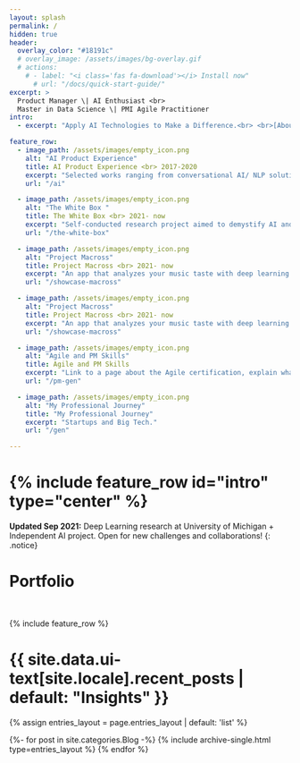 ```yaml
---
layout: splash
permalink: /
hidden: true
header:
  overlay_color: "#18191c"
  # overlay_image: /assets/images/bg-overlay.gif
  # actions:
    # - label: "<i class='fas fa-download'></i> Install now"
      # url: "/docs/quick-start-guide/"
excerpt: >
  Product Manager \| AI Enthusiast <br>
  Master in Data Science \| PMI Agile Practitioner
intro: 
  - excerpt: "Apply AI Technologies to Make a Difference.<br> <br>[About Me](/bio){: .btn .btn--primary}"

feature_row:
  - image_path: /assets/images/empty_icon.png
    alt: "AI Product Experience"
    title: AI Product Experience <br> 2017-2020
    excerpt: "Selected works ranging from conversational AI/ NLP solutions, model training operations to big data analysis projects."
    url: "/ai"

  - image_path: /assets/images/empty_icon.png
    alt: "The White Box "
    title: The White Box <br> 2021- now
    excerpt: "Self-conducted research project aimed to demystify AI and data science- No more black box."
    url: "/the-white-box"

  - image_path: /assets/images/empty_icon.png
    alt: "Project Macross"
    title: Project Macross <br> 2021- now
    excerpt: "An app that analyzes your music taste with deep learning and NLP technologies."
    url: "/showcase-macross"

  - image_path: /assets/images/empty_icon.png
    alt: "Project Macross"
    title: Project Macross <br> 2021- now
    excerpt: "An app that analyzes your music taste with deep learning and NLP technologies."
    url: "/showcase-macross"

  - image_path: /assets/images/empty_icon.png
    alt: "Agile and PM Skills"
    title: Agile and PM Skills
    excerpt: "Link to a page about the Agile certification, explain what it means; list out the product management skills I process, and project examples; list out the PM tools/ tools that I used"
    url: "/pm-gen"

  - image_path: /assets/images/empty_icon.png
    alt: "My Professional Journey"
    title: "My Professional Journey"
    excerpt: "Startups and Big Tech."
    url: "/gen"

---
```


<h1 class="archive__item-title">{% include feature_row id="intro" type="center" %}
</h1>

**Updated Sep 2021:** Deep Learning research at University of Michigan + Independent AI project. Open for new challenges and collaborations!
{: .notice}

<h1 class="archive__item-title">Portfolio</h1><br>

{% include feature_row %}


<h1 class="archive__item-title">{{ site.data.ui-text[site.locale].recent_posts | default: "Insights" }}</h1>

{% assign entries_layout = page.entries_layout | default: 'list' %}
<div class="entries-{{ entries_layout }}">
  {%- for post in site.categories.Blog -%}
    {% include archive-single.html type=entries_layout %}
  {% endfor %}
</div>